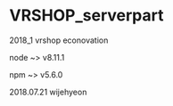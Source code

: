 # VRSHOP_serverpart
2018_1 vrshop econovation


node ~> v8.11.1

npm ~> v5.6.0



2018.07.21 wijehyeon
